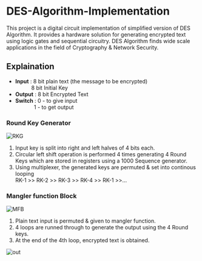# DES-Algorithm-Implementation
This project is a digital circuit implementation of simplified version of DES Algorithm. It provides a hardware solution for generating encrypted text using logic gates and sequential circuitry.
DES Algorithm finds wide scale applications in the field of Cryptography & Network Security.

## Explaination
* **Input** : 8 bit plain text (the message to be encrypted)<br>
&emsp;&emsp;&ensp;&ensp;8 bit Initial Key<br>
* **Output** : 8 bit Encrypted Text<br>
* **Switch** : 0 - to give input<br>
&emsp;&emsp;&ensp;&ensp;&ensp;1 - to get output

### Round Key Generator
![RKG](https://github.com/sagarahirrao28/DES-Algorithm-Implementation/assets/126915513/5a7d2ad6-f73a-4ef9-847a-a156921a0c62)<br>
1. Input key is split into right and left halves of 4 bits each.<br>
2. Circular left shift operation is performed 4 times generating 4 Round Keys which are stored in registers using a 1000 Sequence generator.<br>
3. Using multiplexer, the generated keys are permuted & set into continous looping<br>
RK-1 >> RK-2 >> RK-3 >> RK-4 >> RK-1 >>...<br>

### Mangler function Block
![MFB](https://github.com/sagarahirrao28/DES-Algorithm-Implementation/assets/126915513/de9e62d9-098d-46c1-8e3c-a7da59903d2c)<br>
1. Plain text input is permuted & given to mangler function.
2. 4 loops are runned through to generate the output using the 4 Round keys.
3. At the end of the 4th loop, encrypted text is obtained.<br>

![out](https://github.com/sagarahirrao28/DES-Algorithm-Implementation/assets/126915513/587fc7a4-a0c8-41b3-8069-951208804528)



